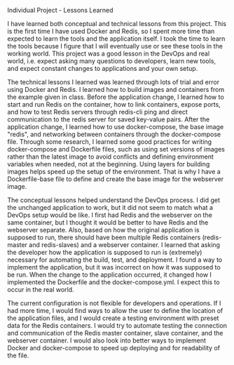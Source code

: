 Individual Project - Lessons Learned

I have learned both conceptual and technical lessons from this project. This is
the first time I have used Docker and Redis, so I spent more time than expected
to learn the tools and the application itself. I took the time to learn the 
tools because I figure that I will eventually use or see these tools in the 
working world. This project was a good lesson in the DevOps and real world, 
i.e. expect asking many questions to developers, learn new tools, and expect 
constant changes to applications and your own setup.   

The technical lessons I learned was learned through lots of trial and error 
using Docker and Redis. I learned how to build images and containers from the 
example given in class. Before the application change, I learned how to start
and run Redis on the container, how to link containers, expose ports, and how 
to test Redis servers through redis-cli ping and direct communication to the 
redis server for saved key-value pairs. After the application change, I learned
how to use docker-compose, the base image "redis", and networking between 
containers through the docker-compose file. Through some research, I learned 
some good practices for writing docker-compose and Dockerfile files, such as 
using set versions of images rather than the latest image to avoid conflicts
and defining environment variables when needed, not at the beginning. Using 
layers for building images helps speed up the setup of the environment. That is
why I have a Dockerfile-base file to define and create the base image for the 
webserver image. 

The conceptual lessons helped understand the DevOps process. I did get the 
unchanged application to work, but it did not seem to match what a DevOps setup
would be like. I first had Redis and the webserver on the same container, but
I thought it would be better to have Redis and the webserver separate. Also, 
based on how the original application is supposed to run, there should have 
been multiple Redis containers (redis-master and redis-slaves) and a webserver 
container. I learned that asking the developer how the application is supposed 
to run is (extremely) necessary for automating the build, test, and deployment. 
I found a way to implement the application, but it was incorrect on how it was 
supposed to be run. When the change to the application occurred, it changed how 
I implemented the Dockerfile and the docker-compose.yml. I expect this to occur
in the real world. 

The current configuration is not flexible for developers and operations. If I 
had more time, I would find ways to allow the user to define the location of the 
application files, and I would create a testing environment with preset data for 
the Redis containers. I would try to automate testing the connection and 
communication of the Redis master container, slave container, and the webserver 
container. I would also look into better ways to implement Docker and 
docker-compose to speed up deploying and for readability of the file. 


